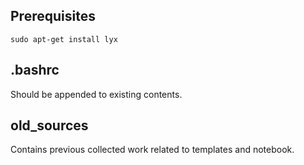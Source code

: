 ## Prerequisites

    sudo apt-get install lyx

## .bashrc

Should be appended to existing contents.

## old_sources

Contains previous collected work related to templates and notebook.

